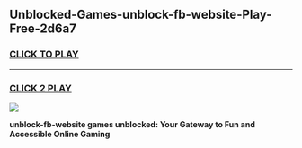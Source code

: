 
## Unblocked-Games-unblock-fb-website-Play-Free-2d6a7
<h3>
<a href="https://premium76.site?title=unblock-fb-website&ref=23A">CLICK TO PLAY</a></h3>
<hr>

<h3>
<a href="https://premium76.site?title=unblock-fb-website&ref=23A">CLICK 2 PLAY</a>
  
</h3>

<a href="https://premium76.site?title=unblock-fb-website&ref=23A"><img src="https://clearcache.store/games.png"></a>


**unblock-fb-website games unblocked: Your Gateway to Fun and Accessible Online Gaming**
